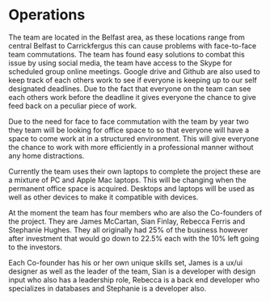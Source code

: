 Operations
=================
The team are located in the Belfast area, as these locations range from central Belfast to Carrickfergus this can cause problems with face-to-face team commutations. The team has found easy solutions to combat this issue by using social media, the team have access to the Skype for scheduled group online meetings. Google drive and Github are also used to keep track of each others work to see if everyone is keeping up to our self designated deadlines. Due to the fact that everyone on the team can see each others work before the deadline it gives everyone the chance to give feed back on a peculiar piece of work.

Due to the need for face to face commutation with the team by year two they team will be looking for office space to so that everyone will have a space to come work at in a structured environment. This will give everyone the chance to work with more efficiently in a professional manner without any home distractions.

Currently the team uses their own laptops to complete the project these are a mixture of PC and Apple Mac laptops. This will be changing when the permanent office space is acquired. Desktops and laptops will be used as well as other devices to make it compatible with devices.


At the moment the team has four members who are also the Co-founders of the project. They are James McCartan, Sian Finlay, Rebecca Ferris and Stephanie Hughes. They all originally had 25% of the business however after investment that would go down to 22.5% each with the 10% left going to the investors.

Each Co-founder has his or her own unique skills set, James is a ux/ui designer as well as the leader of the team, Sian is a developer with design input who also has a leadership role, Rebecca is a back end developer who specializes in databases and Stephanie is a developer also.
